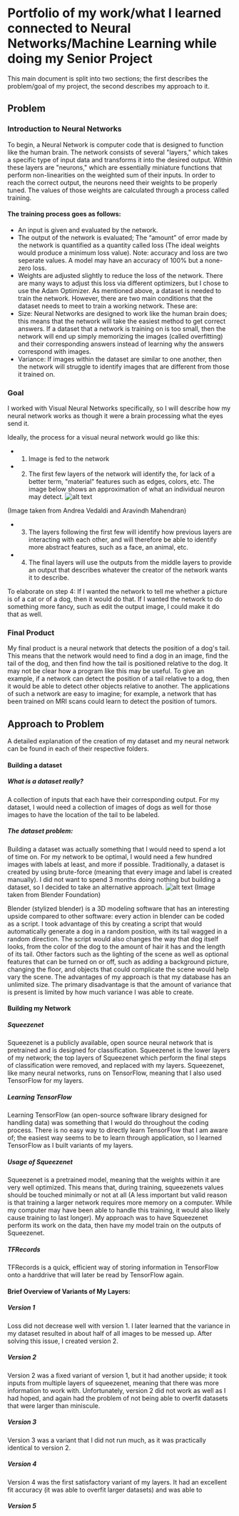 # Portfolio of my work/what I learned connected to Neural Networks/Machine Learning while doing my Senior Project
This main document is split into two sections; the first describes the problem/goal of my project, the second describes my approach to it.


## Problem
### Introduction to Neural Networks
To begin, a Neural Network is computer code that is designed to function like the human brain. The network consists of several "layers," which takes a specific type of input data and transforms it into the desired output. Within these layers are "neurons," which are essentially miniature functions that perform non-linearities on the weighted sum of their inputs. In order to reach the correct output, the neurons need their weights to be properly tuned. The values of those weights are calculated through a process called training. 
#### The training process goes as follows:
 * An input is given and evaluated by the network.
 * The output of the network is evaluated; The “amount” of error made by the network is quantified as a quantity called loss (The ideal weights would produce a minimum loss value). Note: accuracy and loss are two seperate values. A model may have an accuracy of 100% but a none-zero loss.
 * Weights are adjusted slightly to reduce the loss of the network. There are many ways to adjust this loss via different optimizers, but I chose to use the Adam Optimizer. 
As mentioned above, a dataset is needed to train the network. However, there are two main conditions that the dataset needs to meet to train a working network. These are:
 * Size: Neural Networks are designed to work like the human brain does; this means that the network will take the easiest method to get correct answers. If a dataset that a network is training on is too small, then the network will end up simply memorizing the images (called overfitting) and their corresponding answers instead of learning why the answers correspond with images.
 * Variance: If images within the dataset are similar to one another, then the network will struggle to identify images that are different from those it trained on.


### Goal
I worked with Visual Neural Networks specifically, so I will describe how my neural network works as though it were a brain processing what the eyes send it.

Ideally, the process for a visual neural network would go like this:
* 1) Image is fed to the network
* 2) The first few layers of the network will identify the, for lack of a better term, "material" features such as edges, colors, etc. The image below shows an approximation of what an individual neuron may detect.
![alt text](http://cs231n.github.io/assets/cnnvis/filt1.jpeg) 

(Image taken from Andrea Vedaldi and Aravindh Mahendran)

* 3) The layers following the first few will identify how previous layers are interacting with each other, and will therefore be able to identify more abstract features, such as a face, an animal, etc.
* 4) The final layers will use the outputs from the middle layers to provide an output that describes whatever the creator of the network wants it to describe.

To elaborate on step 4: If I wanted the network to tell me whether a picture is of a cat or of a dog, then it would do that. If I wanted the network to do something more fancy, such as edit the output image, I could make it do that as well.



### Final Product
My final product is a neural network that detects the position of a dog's tail. This means that the network would need to find a dog in an image, find the tail of the dog, and then find how the tail is positioned relative to the dog. It may not be clear how a program like this may be useful. To give an example, if a network can detect the position of a tail relative to a dog, then it would be able to detect other objects relative to another. The applications of such a network are easy to imagine; for example, a network that has been trained on MRI scans could learn to detect the position of tumors. 


## Approach to Problem

A detailed explanation of the creation of my dataset and my neural network can be found in each of their respective folders.
#### Building a dataset
##### What is a dataset really?
A collection of inputs that each have their corresponding output. For my dataset, I would need a collection of images of dogs as well for those images to have the location of the tail to be labeled. 
##### The dataset problem:
Building a dataset was actually something that I would need to spend a lot of time on. For my network to be optimal, I would need a few hundred images with labels at least, and more if possible. Traditionally, a dataset is created by using brute-force (meaning that every image and label is created manually). I did not want to spend 3 months doing nothing but building a dataset, so I decided to take an alternative approach. 
![alt text](https://upload.wikimedia.org/wikipedia/commons/thumb/0/0c/Blender_logo_no_text.svg/1252px-Blender_logo_no_text.svg.png)
(Image taken from Blender Foundation)

Blender (stylized blender) is a 3D modeling software that has an interesting upside compared to other software: every action in blender can be coded as a script. I took advantage of this by creating a script that would automatically generate a dog in a random position, with its tail wagged in a random direction. The script would also changes the way that dog itself looks, from the color of the dog to the amount of hair it has and the length of its tail. Other factors such as the lighting of the scene as well as optional features that can be turned on or off, such as adding a background picture, changing the floor, and objects that could complicate the scene would help vary the scene. 
The advantages of my approach is that my database has an unlimited size. The primary disadvantage is that the amount of variance that is present is limited by how much variance I was able to create.

#### Building my Network
##### Squeezenet
Squeezenet is a publicly available, open source neural network that is pretrained and is designed for classification. Squeezenet is the lower layers of my network; the top layers of Squeezenet which perform the final steps of classification were removed, and replaced with my layers. Squeezenet, like many neural networks, runs on TensorFlow, meaning that I also used TensorFlow for my layers. 
##### Learning TensorFlow
Learning TensorFlow (an open-source software library designed for handling data) was something that I would do throughout the coding process. There is no easy way to directly learn TensorFlow that I am aware of; the easiest way seems to be to learn through application, so I learned TensorFlow as I built variants of my layers.
##### Usage of Squeezenet
Squeezenet is a pretrained model, meaning that the weights within it are very well optimized. This means that, during training, squeezenets values should be touched minimally or not at all (A less important but valid reason is that training a larger network requires more memory on a computer. While my computer may have been able to handle this training, it would also likely cause training to last longer). My approach was to have Squeezenet perform its work on the data, then have my model train on the outputs of Squeezenet. 
##### TFRecords
TFRecords is a quick, efficient way of storing information in TensorFlow onto a harddrive that will later be read by TensorFlow again. 

#### Brief Overview of Variants of My Layers:

##### Version 1
Loss did not decrease well with version 1. I later learned that the variance in my dataset resulted in about half of all images to be messed up. After solving this issue, I created version 2.
##### Version 2
Version 2 was a fixed variant of version 1, but it had another upside; it took inputs from multiple layers of squeezenet, meaning that there was more information to work with. Unfortunately, version 2 did not work as well as I had hoped, and again had the problem of not being able to overfit datasets that were larger than miniscule.
##### Version 3
Version 3 was a variant that I did not run much, as it was practically identical to version 2. 
##### Version 4
Version 4 was the first satisfactory variant of my layers. It had an excellent fit accuracy (it was able to overfit larger datasets) and was able to 
##### Version 5
